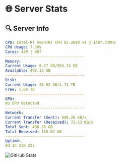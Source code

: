 # 🌐 Server Stats
## 🔍 Server Info
```yaml
CPU: Intel(R) Xeon(R) CPU E5-2699 v4 @ 1407.73MHz
CPU Usage: 7.30%
Cores: 44P | 88T
-----------------------------------
Memory:
Current Usage: 8.17 GB/503.74 GB
Available: 492.12 GB
-----------------------------------
Disk:
Current Usage: 25.92 GB/1.71 TB
Free: 1.60 TB
-----------------------------------
GPU:
No GPU detected
-----------------------------------
Network:
Current Transfer (Sent): 648.26 KB/s
Current Transfer (Received): 72.53 KB/s
Total Sent: 486.38 GB
Total Received: 115.87 GB
-----------------------------------
Uptime:
9d 1h 23m 22s
```
![GitHub Stats](https://img.shields.io/badge/Updated-2025-04-28_18:32:10-blue)